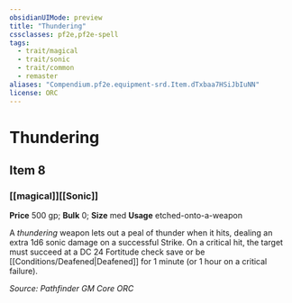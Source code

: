 ```yaml
---
obsidianUIMode: preview
title: "Thundering"
cssclasses: pf2e,pf2e-spell
tags:
  - trait/magical
  - trait/sonic
  - trait/common
  - remaster
aliases: "Compendium.pf2e.equipment-srd.Item.dTxbaa7HSiJbIuNN"
license: ORC
---
```

# Thundering
## Item 8
### [[magical]][[Sonic]]


**Price** 500 gp; 
**Bulk** 0; **Size** med
**Usage** etched-onto-a-weapon

A _thundering_ weapon lets out a peal of thunder when it hits, dealing an extra 1d6 sonic damage on a successful Strike. On a critical hit, the target must succeed at a DC 24 Fortitude check save or be [[Conditions/Deafened|Deafened]] for 1 minute (or 1 hour on a critical failure).

*Source: Pathfinder GM Core*
*ORC*